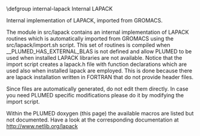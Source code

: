 \defgroup internal-lapack Internal LAPACK

Internal implementation of LAPACK, imported from GROMACS.

The module in src/lapack contains an internal implementation
of LAPACK routines which is automatically imported from GROMACS
using the src/lapack/import.sh script. This set of routines
is compiled when __PLUMED_HAS_EXTERNAL_BLAS is not defined
and allow PLUMED to be used when installed LAPACK libraries
are not available. Notice that the import script
creates a lapack.h file with function declarations which
are used also when installed lapack are employed. This is
done because there are lapack installation written in FORTRAN
that do not provide header files.

Since files are automatically generated, do not edit them directly.
In case you need PLUMED specific modifications
please do it by modifying the import script.

Within the PLUMED doxygen (this page) the available
macros are listed but not documented. Have a look
at the corresponding documentation at http://www.netlib.org/lapack


